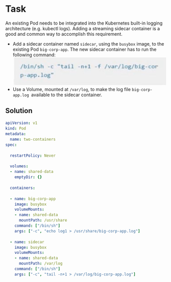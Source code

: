 # Task 
An existing Pod needs to be integrated into the Kubernetes built-in logging architecture (e.g. kubectl logs). Adding a streaming sidecar container is a good and common way to accomplish this requirement.
* Add a sidecar container named `sidecar`, using the `busybox` image, to the existing Pod `big-corp-app`. The new sidecar container has to run the following command:
![img](./img/t13-sidecar.jpg)
* Use a Volume, mounted at `/var/log`, to make the log file `big-corp-app.log `available to the sidecar container.

## Solution
```yml
apiVersion: v1
kind: Pod
metadata:
  name: two-containers
spec:

  restartPolicy: Never

  volumes:
  - name: shared-data
    emptyDir: {}

  containers:

  - name: big-corp-app
    image: busybox
    volumeMounts:
    - name: shared-data
      mountPath: /usr/share
    command: ["/bin/sh"]
    args: ["-c", "echo log1 > /usr/share/big-corp-app.log"]

  - name: sidecar
    image: busybox
    volumeMounts:
    - name: shared-data
      mountPath: /var/log
    command: ["/bin/sh"]
    args: ["-c", "tail -n+1 > /var/log/big-corp-app.log"]
```